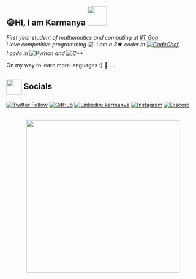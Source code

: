 ## 😁HI, I am Karmanya <img src = "https://media2.giphy.com/media/QwsL2pJZ6C79npNiql/giphy.gif?cid=ecf05e477r8d4ime188zqfc15mdtrha50qc4part8mpfln8m&rid=giphy.gif&ct=s" height = "50">

_First year student of mathematics and computing at [IIT Goa](https://iitgoa.ac.in/)<br>
I love competitive programming 💻. I am a **2★** coder at [![CodeChef][1]][2]<br>
I code in ![Python][3] and ![C++][4]_

 On my way to learn more languages :\) 💪 .....

## <img align = 'center' src = "https://cdn-icons-png.flaticon.com/512/3601/3601336.png" height = "40" > Socials
 
 [![Twitter Follow](https://img.shields.io/twitter/follow/karmanya_21?style=social)](https://twitter.com/karmanya_21)
 [![GitHub](https://img.shields.io/badge/github-%23121011.svg?style=flat&logo=github&logoColor=white)](https://github.com/KarmanyaGupta1421)
 [![Linkedin: karmanya](https://img.shields.io/badge/-LinkedIn-blue?style=flat&logo=Linkedin&logoColor=white)](https://www.linkedin.com/in/karmanya-gupta-653a4b254/)
 [![Instagram](https://img.shields.io/badge/Instagram-%23E4405F.svg?style=flat&logo=instagram&logoColor=white)](https://www.instagram.com/karmanya_gupta.21/)
 [![Discord](https://img.shields.io/badge/Discord-5865F2.svg?style=flat&logo=discord&logoColor=white)](http://discordapp.com/users/703258428797222973)
<br><br>
 <center><img align = "center" src = "https://media1.giphy.com/media/v1.Y2lkPTc5MGI3NjExZTJmMjQ4ZTA1MzIyOTg4M2RlYzk3NjhmYWJlNGI0YjU5YzEyNzhkNCZlcD12MV9pbnRlcm5hbF9naWZzX2dpZklkJmN0PXM/h0KBN3qQOAxv6DwiFm/giphy.gif" height = "400"></center>


[1]: https://img.shields.io/badge/CodeChef-%23964B00.svg?style=flat&logo=CodeChef&logoColor=white

[2]: https://www.codechef.com/users/karmanyagupta

[3]: https://img.shields.io/badge/python-3670A0?style=flat&logo=python&logoColor=ffdd54

[4]: https://img.shields.io/badge/c++-%2300599C.svg?style=flat&logo=c%2B%2B&logoColor=white
